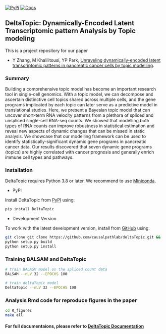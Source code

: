 [![PyPi][badge-pypi]][link-pypi]
[![Docs][badge-docs]][link-docs]

[badge-pypi]: https://badge.fury.io/py/DeltaTopic.svg
[link-pypi]: https://pypi.org/project/DeltaTopic/
[badge-docs]: https://readthedocs.org/projects/deltatopic/badge/?version=latest
[link-docs]: https://deltatopic.readthedocs.io

## DeltaTopic: Dynamically-Encoded Latent Transcriptomic pattern Analysis by Topic modeling

This is a project repository for our paper

- Y Zhang, M Khalilitousi, YP Park, [Unraveling dynamically-encoded latent transcriptomic patterns in pancreatic cancer cells by topic modelling](https://www.biorxiv.org/content/10.1101/2023.03.11.532182v1.abstract).

### Summary

Building a comprehensive topic model has become an important research tool in single-cell genomics. With a topic model, we can decompose and ascertain distinctive cell topics shared across multiple cells, and the gene programs implicated by each topic can later serve as a predictive model in translational studies. Here, we present a Bayesian topic model that can uncover short-term RNA velocity patterns from a plethora of spliced and unspliced single-cell RNA-seq counts. We showed that modelling both types of RNA counts can improve robustness in statistical estimation and reveal new aspects of dynamic changes that can be missed in static analysis. We showcase that our modelling framework can be used to identify statistically-significant dynamic gene programs in pancreatic cancer data. Our results discovered that seven dynamic gene programs (topics) are highly correlated with cancer prognosis and generally enrich immune cell types and pathways.

### Installation

DeltaTopic requires Python 3.8 or later. We recommend to use [Miniconda](http://conda.pydata.org/miniconda.html).

* PyPI

Install DeltaTopic from [PyPI](https://pypi.org/project/DeltaTopic) using:

```bash
pip install DeltaTopic
```

* Development Version
  
To work with the latest development version, install from [GitHub](https://github.com/causalpathlab/deltaTopic) using:

```bash
git clone git clone https://github.com/causalpathlab/deltaTopic.git && deltaTopic
python setup.py build
python setup.py install
```

### Training BALSAM and DeltaTopic

```bash
# train BALASM model on the spliced count data
BALSAM --nLV 32 --EPOCHS 100 
```

```bash
# train deltaTopic model
DeltaTopic --nLV 32 --EPOCHS 100 
```
### Analysis Rmd code for reproduce figures in the paper

```bash
cd R_figures
make all
```

#### For full documentaions, please refer to [DeltaTopic Documentation](https://deltatopic.readthedocs.io/en/latest/)
